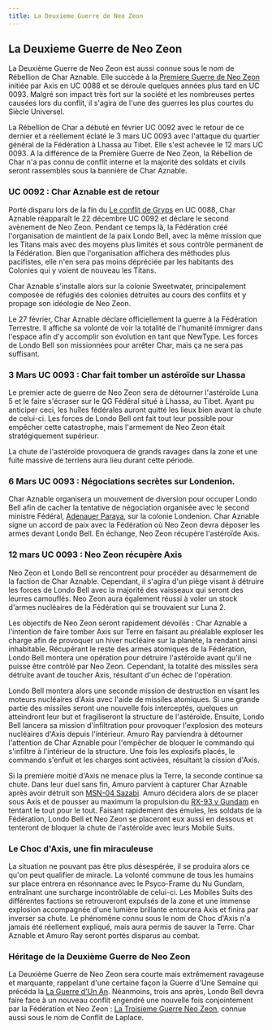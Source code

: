 ```yaml
---
title: La Deuxieme Guerre de Neo Zeon
---
```


La Deuxieme Guerre de Neo Zeon
------------------------------


La Deuxième Guerre de Neo Zeon est aussi connue sous le nom de Rébellion de Char Aznable. Elle succède à la [Premiere Guerre de Neo Zeon](uc/gundam-zz/premiere-guerre-neo-zeon.html) initiée par Axis en UC 0088 et se déroule quelques années plus tard en UC 0093. Malgré son impact très fort sur la société et les nombreuses pertes causées lors du conflit, il s'agira de l'une des guerres les plus courtes du Siècle Universel. 


La Rébellion de Char a débuté en février UC 0092 avec le retour de ce dernier et a réellement éclaté le 3 mars UC 0093 avec l'attaque du quartier général de la Fédération à Lhassa au Tibet. Elle s'est achevée le 12 mars UC 0093. A la différence de la Première Guerre de Neo Zeon, la Rébellion de Char n'a pas connu de conflit interne et la majorité des soldats et civils seront rassemblés sous la bannière de Char Aznable. 


### UC 0092 : Char Aznable est de retour


Porté disparu lors de la fin du [Le conflit de Gryps](uc/zeta-gundam/le-conflit-de-gryps.html) en UC 0088, Char Aznable réapparaît le 22 décembre UC 0092 et déclare le second avènement de Neo Zeon. Pendant ce temps là, la Fédération créé l'organisation de maintient de la paix Londo Bell, avec la même mission que les Titans mais avec des moyens plus limités et sous contrôle permanent de la Fédération. Bien que l'organisation affichera des méthodes plus pacifistes, elle n'en sera pas moins dépréciée par les habitants des Colonies qui y voient de nouveau les Titans. 


Char Aznable s'installe alors sur la colonie Sweetwater, principalement composée de réfugiés des colonies détruites au cours des conflits et y propage son idéologie de Neo Zeon. 


Le 27 février, Char Aznable déclare officiellement la guerre à la Fédération Terrestre. Il affiche sa volonté de voir la totalité de l'humanité immigrer dans l'espace afin d'y accomplir son évolution en tant que NewType. Les forces de Londo Bell son missionnées pour arrêter Char, mais ça ne sera pas suffisant. 


### 3 Mars UC 0093 : Char fait tomber un astéroïde sur Lhassa


Le premier acte de guerre de Neo Zeon sera de détourner l'astéroïde Luna 5 et le faire s'écraser sur le QG Fédéral situé à Lhassa, au Tibet. Ayant pu anticiper ceci, les huîles fédérales auront quitté les lieux bien avant la chute de celui-ci. Les forces de Londo Bell ont fait tout leur possible pour empêcher cette catastrophe, mais l'armement de Neo Zeon était stratégiquement supérieur. 


La chute de l'astéroïde provoquera de grands ravages dans la zone et une fuite massive de terriens aura lieu durant cette période. 


### 6 Mars UC 0093 : Négociations secrètes sur Londenion.


Char Aznable organisera un mouvement de diversion pour occuper Londo Bell afin de cacher la tentative de négociation organisée avec le second ministre Fédéral, [Adenauer Paraya](uc/chars-counterattack/adenauer-paraya.html), sur la colonie Londenion. Char Aznable signe un accord de paix avec la Fédération où Neo Zeon devra déposer les armes devant Londo Bell. En échange, Neo Zeon récupère l'astéroïde Axis. 


### 12 mars UC 0093 : Neo Zeon récupère Axis


Neo Zeon et Londo Bell se rencontrent pour procéder au désarmement de la faction de Char Aznable. Cependant, il s'agira d'un piège visant à détruire les forces de Londo Bell avec la majorité des vaisseaux qui seront des leurres camouflés. Neo Zeon aura également réussi à voler un stock d'armes nucléaires de la Fédération qui se trouvaient sur Luna 2. 


Les objectifs de Neo Zeon seront rapidement dévoilés : Char Aznable a l'intention de faire tomber Axis sur Terre en faisant au préalable exploser les charge afin de provoquer un hiver nucléaire sur la planète, la rendant ainsi inhabitable. Récupérant le reste des armes atomiques de la Fédération, Londo Bell montera une opération pour détruire l'astéroïde avant qu'il ne puisse être contrôlé par Neo Zeon. Cependant, la totalité des missiles sera détruite avant de toucher Axis, résultant d'un échec de l'opération. 


Londo Bell montera alors une seconde mission de destruction en visant les moteurs nucléaires d'Axis avec l'aide de missiles atomiques. Si une grande partie des missiles seront une nouvelle fois interceptés, quelques un atteindront leur but et fragiliseront la structure de l'astéroïde. Ensuite, Londo Bell lancera sa mission d'infiltration pour provoquer l'explosion des moteurs nucléaires d'Axis depuis l'intérieur. Amuro Ray parviendra à détourner l'attention de Char Aznable pour l'empêcher de bloquer le commando qui s'infiltre à l'intérieur de la structure. Une fois les explosifs placés, le commando s'enfuit et les charges sont activées, résultant la cission d'Axis. 


Si la première moitié d'Axis ne menace plus la Terre, la seconde continue sa chute. Dans leur duel sans fin, Amuro parvient à capturer Char Aznable après avoir détruit son [MSN-04 Sazabi](uc/chars-counterattack/msn-04-sazabi.html). Amuro décidera alors de se placer sous Axis et de pousser au maximum la propulsion du [RX-93 v Gundam](uc/chars-counterattack/rx-93-v-gundam.html) en tentant le tout pour le tout. Faisant rapidement des émules, les soldats de la Fédération, Londo Bell et Neo Zeon se placeront eux aussi en dessous et tenteront de bloquer la chute de l'astéroïde avec leurs Mobile Suits. 


### Le Choc d'Axis, une fin miraculeuse


La situation ne pouvant pas être plus désespérée, il se produira alors ce qu'on peut qualifier de miracle. La volonté commune de tous les humains sur place entrera en résonnance avec le Psyco-Frame du Nu Gundam, entraînant une surcharge incontrôlable de celui-ci. Les Mobiles Suits des différentes factions se retrouveront expulsés de la zone et une immense explosion accompagnée d'une lumière brillante entourera Axis et finira par inverser sa chute. Le phénomène connu sous le nom de Choc d'Axis n'a jamais été réellement expliqué, mais aura permis de sauver la Terre. Char Aznable et Amuro Ray seront portés disparus au combat. 


### Héritage de la Deuxième Guerre de Neo Zeon


La Deuxième Guerre de Neo Zeon sera courte mais extrêmement ravageuse et marquante, rappelant d'une certaine façon la Guerre d'Une Semaine qui précéda la [La Guerre d'Un An](uc/mobile-suit-gundam/la-guerre-dun-an.html). Néanmoins, trois ans après, Londo Bell devra faire face à un nouveau conflit engendré une nouvelle fois conjointement par la Fédération et Neo Zeon : [La Troisieme Guerre Neo Zeon](uc/gundam-unicorn/troisieme-guerre-neo-zeon.html), connue aussi sous le nom de Conflit de Laplace. 

